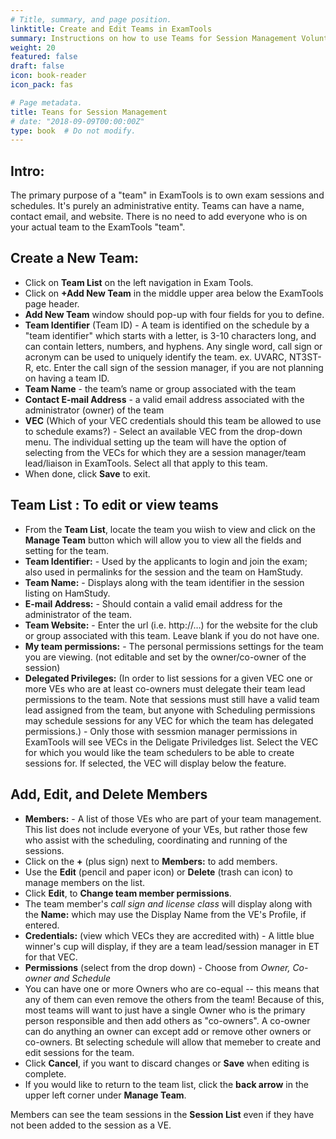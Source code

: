 ```yaml
---
# Title, summary, and page position.
linktitle: Create and Edit Teams in ExamTools
summary: Instructions on how to use Teams for Session Management Volunteer Examineers.
weight: 20
featured: false
draft: false
icon: book-reader
icon_pack: fas

# Page metadata.
title: Teans for Session Management
# date: "2018-09-09T00:00:00Z"
type: book  # Do not modify.
---
```


## Intro:

The primary purpose of a "team" in ExamTools is to own exam sessions and schedules. It's purely an administrative entity. Teams can have a name, contact email, and website. There is no need to add everyone who is on your actual team to the ExamTools "team".

## Create a New Team:

- Click on **Team List** on the left navigation in Exam Tools.
- Click on **+Add New Team** in the middle upper area below the ExamTools page header.
- **Add New Team** window should pop-up with four fields for you to define.
- **Team Identifier**  (Team ID) - A team is identified on the schedule by a "team identifier" which starts with a letter, is 3-10 characters long, and can contain letters, numbers, and hyphens.  Any single word, call sign or acronym can be used to uniquely identify the team. ex. UVARC, NT3ST-R, etc.  Enter the call sign of the session manager, if you are not planning on having a team ID.
- **Team Name** - the team’s name or group associated with the team
- **Contact E-mail Address** - a valid email address associated with the administrator (owner) of the team
- **VEC** (Which of your VEC credentials should this team be allowed to use to schedule exams?) - Select an available VEC from the drop-down menu.  The individual setting up the team will have the option of selecting from the VECs for which they are a session manager/team lead/liaison in ExamTools.  Select all that apply to this team. 
- When done, click **Save** to exit.

## Team List : To edit or view teams

 * From the **Team List**, locate the team you wiish to view and click on the **Manage Team** button which will allow you to view all the fields and setting for the team.
 *  **Team Identifier:**  - Used by the applicants to login and join the exam; also used in permalinks for the session and the team on HamStudy.
 *  **Team Name:** - Displays along with the team identifier in the session listing on HamStudy.
 *  **E-mail Address:** - Should contain a valid email address for the administrator of the team.
 *  **Team Website:** - Enter the url (i.e. http://…) for the website for the club or group associated with this team. Leave blank if you do not have one.
 *  **My team permissions:** - The personal permissions settings for the team you are viewing. (not editable and set by the owner/co-owner of the session)
 *  **Delegated Privileges:** (In order to list sessions for a given VEC one or more VEs who are at least co-owners must delegate their team lead permissions to the team. Note that sessions must still have a valid team lead assigned from the team, but anyone with Scheduling permissions may schedule sessions for any VEC for which the team has delegated permissions.) - Only those with sessmion manager permissions in ExamTools will see VECs in the Deligate Priviledges list.  Select the VEC for which you would like the team schedulers to be able to create sessions for.  If selected, the VEC will display below the feature.
 
 ## Add, Edit, and Delete Members
 
 *  **Members:** - A list of those VEs who are part of your team management.  This list does not include everyone of your VEs, but rather those few who assist with the scheduling, coordinating and running of the sessions.
 *  Click on the **+** (plus sign) next to **Members:** to add members. 
 *  Use the **Edit** (pencil and paper icon) or **Delete** (trash can icon) to manage members on the list.
 *  Click **Edit**, to **Change team member permissions**.
 *  The team member's *call sign and license class* will display along with the **Name:** which may use the Display Name from the VE's Profile, if entered.
 *  **Credentials:** (view which VECs they are accredited with) - A little blue winner's cup will display, if they are a team lead/session manager in ET for that VEC.
 *  **Permissions** (select from the drop down) - Choose from *Owner, Co-owner and Schedule*
 *  You can have one or more Owners who are co-equal -- this means that any of them can even remove the others from the team! Because of this, most teams will want to just have a single Owner who is the primary person responsible and then add others as "co-owners". A co-owner can do anything an owner can except add or remove other owners or co-owners. Bt selecting schedule will allow that memeber to create and edit sessions for the team.
 *  Click **Cancel**, if you want to discard changes or **Save** when editing is complete.
 *  If you would like to return to the team list, click the **back arrow** in the upper left corner under **Manage Team**.

 Members can see the team sessions in the **Session List** even if they have not been added to the session as a VE.

